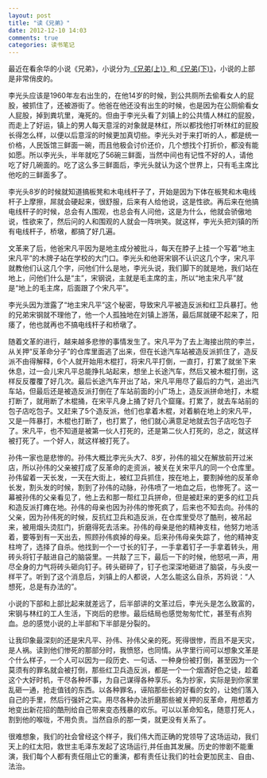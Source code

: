 ```yaml
---
layout: post
title: "读《兄弟》"
date: 2012-12-10 14:03
comments: true
categories: 读书笔记 
---
```


最近在看余华的小说《兄弟》，小说分为[《兄弟(上)》](http://book.douban.com/subject/1401425/)和[《兄弟(下)》](http://book.douban.com/subject/1703544/)，小说的上部是非常俏皮的。

李光头应该是1960年左右出生的，在他14岁的时候，到公共厕所去偷看女人的屁股，被抓住了，还被游街了。他爸在他还没有出生的时候，也是因为在公厕偷看女人屁股，掉到粪坑里，淹死的。但由于李光头看了刘镇上的公共情人林红的屁股，而走上了好运，镇上的男人每天意淫的对象就是林红，所以都找他打听林红的屁股长得怎么样，以便以后意淫的时候更加真切些。李光头对于来打听的人，都是统一价格，人民饭馆三鲜面一碗，而且他极会讨价还价，几个想找个打折价，都没有能如愿。所以李光头，半年就吃了56碗三鲜面，当然中间也有记性不好的人，请他吃了好几碗面的。吃了这么多三鲜面后，李光头就认为这个世界上，只有毛主席比他吃的三鲜面多了。

<!-- more -->

李光头8岁的时候就知道搞板凳和木电线杆子了，开始是因为下体在板凳和木电线杆子上摩擦，屌就会硬起来，很舒服，后来有人给他说，这是性欲。再后来在他搞电线杆子的时候，总会有人围观，也总会有人问他，这是为什么，他就会骄傲地说，性欲来了，然后问的人和围观的人就会一阵哄笑。就这样，李光头把刘镇的所有电线杆子，桥墩，都搞了好几遍。

文革来了后，他爸宋凡平因为是地主成分被批斗，每天在脖子上挂一个写着“地主宋凡平”的木牌子站在学校的大门口。李光头和他哥宋钢不认识这几个字，宋凡平就教他们认这几个字，问他们什么是地，李光头说，我们脚下的就是地，我们站在地上，问他们什么是“主”，宋钢说，主就是毛主席的主，所以“地主宋凡平”就是“地上的毛主席，后面跟了个宋凡平”。

李光头因为泄露了“地主宋凡平”这个秘密，导致宋凡平被造反派和红卫兵暴打。他的兄弟宋钢就不理他了，他一个人孤独地在刘镇上游荡，最后屌就硬不起来了，阳痿了，他也就再也不搞电线杆子和桥墩了。

随着文革的进行，越来越多悲惨的事情发生了。宋凡平为了去上海接出院的李兰，从关押“反革命分子”的仓库里面逃了出来，但在长途汽车站被造反派抓住了，造反派不由得解释，6个人就开始用木棍打，将宋凡平打倒，一直打，打累了就坐下来休息，过一会儿宋凡平总能挣扎站起来，想坐上长途汽车，然后又被木棍打倒，这样反反覆覆了好几次。最后长途汽车开出了站，宋凡平用尽了最后的力气，追出汽车站，但最后还是被造反派打倒在了车站前面的小广场上，造反派拼命地打，木棍打断了，就用断了木棍捅，在宋平凡身上捅了好几个窟窿。打累了，就去车站前的包子店吃包子。又赶来了5个造反派，他们也拿着木棍，对着躺在地上的宋凡平，又是一阵暴打，木棍也打断了，也打累了，他们就心满意足地就去包子店吃包子了。宋凡平，也不知道是被第一伙人打死的，还是第二伙人打死的，总之，就这样被打死了。一个好人，就这样被打死了。

孙伟一家也是悲惨的。孙伟大概比李光头大7、8岁，孙伟的祖父在解放前开过米店，所以孙伟的父亲被打成了反革命的走资派，被关在关宋平凡的同一个仓库里。孙伟留着一天长发，一天在大街上，被红卫兵抓住，按在地上，要割掉他的反革命长发，割头发的时候，割到了孙伟的动脉，孙伟喷了一地血之后，也惨死了。这一幕被孙伟的父亲看见了，他上去和那一帮红卫兵拼命，但是被赶来的更多的红卫兵和造反派打瘫在地。孙伟的母亲也因为孙伟的惨死疯了，后来也不知去向。孙伟的父亲，因为孙伟死的时候，反抗红卫兵和造反派，在仓库里受尽了酷刑，被吊起来，被用烟头烫肛门，折磨得死去活来。孙伟的母亲是他的精神支柱，他努力地活着，要等到有一天出去，照顾孙伟疯掉的母亲。后来孙伟母亲失踪了，他的精神支柱垮了，选择了自杀。他找到一个一寸长的钉子，一手拿着钉子一手拿着转头，用砖头将钉子敲进自己的脑袋里。一共敲了三下，最后一下的时候，他怒吼一声，用尽全身的力气将砖头砸向钉子。砖头砸碎了，钉子也深深地砸进了脑袋，与头皮一样平了。听到了这个消息后，刘镇上的人都说，人怎么能这么自杀，苏妈说：“人想死，总是有办法的”。

小说的下部和上部比起来就差远了，后半部讲的文革过后，李光头是怎么致富的，宋钢与林红的工人生活，下岗后的悲惨。最后结局也感觉匆匆忙忙，甚至有点狗血。总的感觉小说的上半部和下半部是分裂的。

让我印象最深刻的还是宋凡平、孙伟、孙伟父亲的死。死得很惨，而且不是天灾，是人祸。读到他们惨死的那部分时，我愤怒，也同情。从字里行间可以想象文革是个什么样子，一个人可以因为一段历史、一句话、一种身份被打倒，甚至因为一个莫须有的罪名就会被打倒，那些红卫兵造反派，都是一个一个烟酒好色之徒，趁着这个大好时机，干尽各种坏事，为自己谋得各种享乐。名为抄家，实际是到你家里乱砸一通，抢走值钱的东西。以各种罪名，诬陷那些长的好看的女的，让她们落入自己的手里，然后行强奸之实。用尽各种办法折磨那些被关押的反革命，用想着方地变出新花招的酷刑给自己带来变态残暴的欢乐。可以以革命知名，随意打死人，割到他的喉咙，不用负责。当然自杀的那一类，就更没有关系了。

很难想象，我们的社会曾经这个样子，我们伟大而正确的党领导了这场运动，我们天上的红太阳，救世主毛泽东发起了这场运行,并任由其发展。历史的惨剧不能重演，我们每个人都有责任阻止它的重演，都有责任让我们的社会更加民主、自由、法治。
